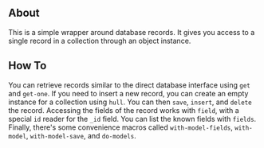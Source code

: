 ## About
This is a simple wrapper around database records. It gives you access to a single record in a collection through an object instance.

## How To
You can retrieve records similar to the direct database interface using `get` and `get-one`. If you need to insert a new record, you can create an empty instance for a collection using `hull`. You can then `save`, `insert`, and `delete` the record. Accessing the fields of the record works with `field`, with a special `id` reader for the `_id` field. You can list the known fields with `fields`. Finally, there's some convenience macros called `with-model-fields`, `with-model`, `with-model-save`, and `do-models`.
